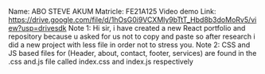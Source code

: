 Name: ABO STEVE AKUM
Matricle: FE21A125
Video demo Link: https://drive.google.com/file/d/1hOsG0i9VCXMly9bTtT_Hbd8b3doMoRv5/view?usp=drivesdk
Note 1: Hi sir, i have created a new React portfolio and repository because u 
asked for us not to copy and paste so after research i did a new project 
with less file in order  not to stress you.
 Note 2: CSS and JS based files for (Header, about, contact, footer, services) are found in the .css and.js file called index.css and index.js respectively

